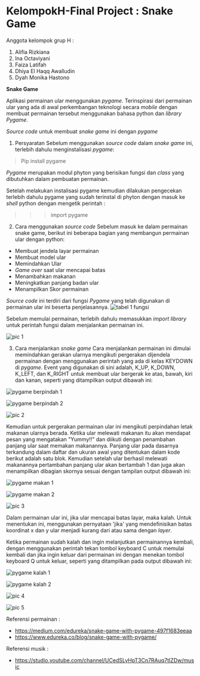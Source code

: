 # KelompokH-Final Project : Snake Game

Anggota kelompok grup H : 

1. Alifia Rizkiana
2. Ina Octaviyani
3. Faiza Latifah
4. Dhiya El Haqq Awalludin
5. Dyah Monika Hastono


**Snake Game**

Aplikasi permainan ular menggunakan _pygame_. Terinspirasi dari permainan ular yang ada di awal perkembangan teknologi secara _mobile_ dengan membuat permainan tersebut menggunakan bahasa python dan _library Pygame_. 

_Source code_ untuk membuat _snake game_ ini dengan _pygame_ 

1. Persyaratan 
Sebelum menggunakan _source code_ dalam _snake game_ ini, terlebih dahulu menginstalisasi _pygame_:

> Pip install pygame

_Pygame_ merupakan modul phyton yang berisikan fungsi dan _class_ yang dibutuhkan dalam pembuatan permainan.

Setelah melakukan instalisasi pygame kemudian dilakukan pengecekan terlebih dahulu pygame yang sudah terinstal di phyton dengan masuk ke _shell_ python dengan mengetik perintah :
>>> import pygame

2. Cara menggunakan _source code_
Sebelum masuk ke dalam permainan snake game, berikut ini beberapa bagian yang membangun permainan ular dengan python:
- Membuat jendela layar permainan
- Membuat model ular
- Memindahkan Ular
- _Game over_ saat ular mencapai batas
- Menambahkan makanan
- Meningkatkan panjang badan ular
- Menampilkan Skor permainan

_Source code_ ini terdiri dari fungsi _Pygame_ yang telah digunakan di permainan ular ini beserta penjelasannya.
![tabel 1  fungsi](https://user-images.githubusercontent.com/89029568/130014934-82d99366-e15f-4b83-8291-673901fa7a51.PNG)

Sebelum memulai permainan, terlebih dahulu memasukkan _import library_ untuk perintah fungsi dalam menjalankan permainan ini.

![pic 1](https://user-images.githubusercontent.com/89029568/130015157-35278052-2a72-4972-bcd7-26bc073528fb.png)

3. Cara menjalankan _snake game_
Cara menjalankan permainan ini dimulai memindahkan gerakan ularnya mengikuti pergerakan dijendela permainan dengan menggunakan perintah yang ada di kelas KEYDOWN di _pygame_. Event yang digunakan di sini adalah, K_UP, K_DOWN, K_LEFT, dan K_RIGHT untuk membuat ular bergerak ke atas, bawah, kiri dan kanan, seperti yang ditampilkan output dibawah ini:

![pygame berpindah 1](https://user-images.githubusercontent.com/89029568/130015470-8ec72a18-654e-4707-af36-c1d4513b4eb7.PNG)

![pygame berpindah 2](https://user-images.githubusercontent.com/89029568/130015578-edab5740-fecc-442b-9296-0bcd2aa1ba04.PNG)

![pic 2](https://user-images.githubusercontent.com/89029568/130015785-9224c3a3-af98-4ca1-99ad-0d3d6347d6b5.png)

Kemudian untuk pergerakan permainan ular ini mengikuti perpindahan letak makanan ularnya berada. Ketika ular melewati makanan itu akan mendapat pesan yang mengatakan "Yummy!!" dan diikuti dengan penambahan panjang ular saat memakan makanannya. Panjang ular pada dasarnya terkandung dalam daftar dan ukuran awal yang ditentukan dalam kode berikut adalah satu blok. Kemudian setelah ular berhasil melewati makanannya pertambahan panjang ular akan bertambah 1 dan juga akan menampilkan dibagian skornya sesuai dengan tampilan output dibawah ini: 

![pygame makan 1](https://user-images.githubusercontent.com/89029568/130016028-16d76928-8764-4973-a859-b1e2afe17e16.PNG)

![pygame makan 2](https://user-images.githubusercontent.com/89029568/130016066-a1764c9f-298c-4111-9ed4-bd52e59f155c.PNG)

![pic 3](https://user-images.githubusercontent.com/89029568/130016172-17a538e7-2e9f-4843-91aa-1d46823f33d0.png)

Dalam permainan ular ini, jika ular mencapai batas layar, maka kalah. Untuk menentukan ini, menggunakan pernyataan 'jika' yang mendefinisikan batas koordinat x dan y ular menjadi kurang dari atau sama dengan _layer_. 

Ketika permainan sudah kalah dan ingin melanjutkan permainannya kembali, dengan menggunakan perintah tekan tombol keyboard C untuk memulai kembali dan jika ingin keluar dari permainan ini dengan menekan tombol keyboard Q untuk keluar, seperti yang ditampilkan pada output dibawah ini: 

![pygame kalah 1](https://user-images.githubusercontent.com/89029568/130016319-7f0b1e2c-e530-4299-84ad-73737132bb96.PNG)

![pygame kalah 2](https://user-images.githubusercontent.com/89029568/130016370-59356c85-0c3c-4cbe-bf7d-c4dee07ccea6.PNG)

![pic 4](https://user-images.githubusercontent.com/89029568/130016514-896a0c1d-88dc-45b3-9c2a-9e2c3f030a9b.png)

![pic 5](https://user-images.githubusercontent.com/89029568/130016624-d526018d-e8ff-43dc-8b68-2e491e49f639.png)

Referensi permainan :

-	https://medium.com/edureka/snake-game-with-pygame-497f1683eeaa
-	https://www.edureka.co/blog/snake-game-with-pygame/

Referensi musik :
-	https://studio.youtube.com/channel/UCedSLyHpT3Cn7RAuq7tIZDw/music

